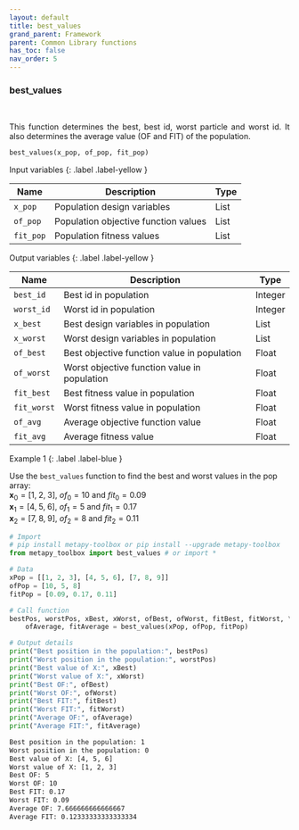 ```yaml
---
layout: default
title: best_values
grand_parent: Framework
parent: Common Library functions
has_toc: false
nav_order: 5
---
```


<!--Don't delete ths script-->
<script src = "https://polyfill.io/v3/polyfill.min.js?features=es6"></script>
<script id = "MathJax-script" async src="https://cdn.jsdelivr.net/npm/mathjax@3/es5/tex-mml-chtml.js"></script>
<!--Don't delete ths script-->

<h3>best_values</h3>

<br>

<p align = "justify">
    This function determines the best, best id, worst particle and worst id. It also determines the average value (OF and FIT) of the population.
</p>

```python
best_values(x_pop, of_pop, fit_pop)
```

Input variables
{: .label .label-yellow }

<table style = "width:100%">
    <thead>
      <tr>
        <th>Name</th>
        <th>Description</th>
        <th>Type</th>
      </tr>
    </thead>
    <tr>
        <td><code>x_pop</code></td>
        <td>Population design variables</td>
        <td>List</td>
    <tr>
        <td><code>of_pop</code></td>
        <td>Population objective function values</td>
        <td>List</td>
    <tr>
        <td><code>fit_pop</code></td>
        <td>Population fitness values</td>
        <td>List</td>
</table>

Output variables
{: .label .label-yellow }

<table style = "width:100%">
    <thead>
      <tr>
        <th>Name</th>
        <th>Description</th>
        <th>Type</th>
      </tr>
    </thead>
    <tr>
        <td><code>best_id</code></td>
        <td>Best id in population</td>
        <td>Integer</td>
    </tr>
    <tr>
        <td><code>worst_id</code></td>
        <td>Worst id in population</td>
        <td>Integer</td>
    </tr>
    <tr>
        <td><code>x_best</code></td>
        <td>Best design variables in population</td>
        <td>List</td>
    </tr>
    <tr>
        <td><code>x_worst</code></td>
        <td>Worst design variables in population</td>
        <td>List</td>
    </tr>
    <tr>
        <td><code>of_best</code></td>
        <td>Best objective function value in population</td>
        <td>Float</td>
    </tr>
    <tr>
        <td><code>of_worst</code></td>
        <td>Worst objective function value in population</td>
        <td>Float</td>
    </tr>
    <tr>
        <td><code>fit_best</code></td>
        <td>Best fitness value in population</td>
        <td>Float</td>
    </tr>
    <tr>
        <td><code>fit_worst</code></td>
        <td>Worst fitness value in population</td>
        <td>Float</td>
    </tr>
    <tr>
        <td><code>of_avg</code></td>
        <td>Average objective function value</td>
        <td>Float</td>
    </tr>
    <tr>
        <td><code>fit_avg</code></td>
        <td>Average fitness value</td>
        <td>Float</td>
    </tr>
</table>

Example 1
{: .label .label-blue }

Use the `best_values` function to find the best and worst values in the pop array:  
$\mathbf{x}_0 = \left[1,\;2,\;3\right]$, $of_0 = 10$ and $fit_0 = 0.09$  
$\mathbf{x}_1 = \left[4,\;5,\;6\right]$, $of_1 = 5$ and $fit_1 = 0.17$  
$\mathbf{x}_2 = \left[7,\;8,\;9\right]$, $of_2 = 8$ and $fit_2 = 0.11$

```python
# Import
# pip install metapy-toolbox or pip install --upgrade metapy-toolbox 
from metapy_toolbox import best_values # or import *

# Data
xPop = [[1, 2, 3], [4, 5, 6], [7, 8, 9]]
ofPop = [10, 5, 8]
fitPop = [0.09, 0.17, 0.11]

# Call function
bestPos, worstPos, xBest, xWorst, ofBest, ofWorst, fitBest, fitWorst, \
    ofAverage, fitAverage = best_values(xPop, ofPop, fitPop)

# Output details
print("Best position in the population:", bestPos)
print("Worst position in the population:", worstPos)
print("Best value of X:", xBest)
print("Worst value of X:", xWorst)
print("Best OF:", ofBest)
print("Worst OF:", ofWorst)
print("Best FIT:", fitBest)
print("Worst FIT:", fitWorst)
print("Average OF:", ofAverage)
print("Average FIT:", fitAverage)
```

```bash
Best position in the population: 1
Worst position in the population: 0
Best value of X: [4, 5, 6]
Worst value of X: [1, 2, 3]
Best OF: 5
Worst OF: 10
Best FIT: 0.17
Worst FIT: 0.09
Average OF: 7.666666666666667
Average FIT: 0.12333333333333334
```